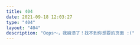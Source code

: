 ```yaml
---
title: 404
date: 2021-09-18 12:03:27
type: "404"
layout: "404"
description: "Oops～，我崩溃了！找不到你想要的页面 :("
---
```

